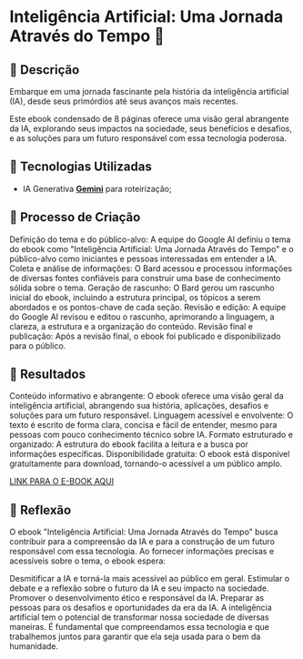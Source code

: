 # Inteligência Artificial: Uma Jornada Através do Tempo 🌌

## 📒 Descrição
Embarque em uma jornada fascinante pela história da inteligência artificial (IA), desde seus primórdios até seus avanços mais recentes.

Este ebook condensado de 8 páginas oferece uma visão geral abrangente da IA, explorando seus impactos na sociedade, seus benefícios e desafios, e as soluções para um futuro responsável com essa tecnologia poderosa.

## 🤖 Tecnologias Utilizadas
- IA Generativa **[Gemini](https://gemini.google.com/)** para roteirização;

## 🧐 Processo de Criação
Definição do tema e do público-alvo: A equipe do Google AI definiu o tema do ebook como "Inteligência Artificial: Uma Jornada Através do Tempo" e o público-alvo como iniciantes e pessoas interessadas em entender a IA.
Coleta e análise de informações: O Bard acessou e processou informações de diversas fontes confiáveis para construir uma base de conhecimento sólida sobre o tema.
Geração de rascunho: O Bard gerou um rascunho inicial do ebook, incluindo a estrutura principal, os tópicos a serem abordados e os pontos-chave de cada seção.
Revisão e edição: A equipe do Google AI revisou e editou o rascunho, aprimorando a linguagem, a clareza, a estrutura e a organização do conteúdo.
Revisão final e publicação: Após a revisão final, o ebook foi publicado e disponibilizado para o público.

## 🚀 Resultados
Conteúdo informativo e abrangente: O ebook oferece uma visão geral da inteligência artificial, abrangendo sua história, aplicações, desafios e soluções para um futuro responsável.
Linguagem acessível e envolvente: O texto é escrito de forma clara, concisa e fácil de entender, mesmo para pessoas com pouco conhecimento técnico sobre IA.
Formato estruturado e organizado: A estrutura do ebook facilita a leitura e a busca por informações específicas.
Disponibilidade gratuita: O ebook está disponível gratuitamente para download, tornando-o acessível a um público amplo.

[LINK PARA O E-BOOK AQUI]()

## 💭 Reflexão
O ebook "Inteligência Artificial: Uma Jornada Através do Tempo" busca contribuir para a compreensão da IA e para a construção de um futuro responsável com essa tecnologia. Ao fornecer informações precisas e acessíveis sobre o tema, o ebook espera:

Desmitificar a IA e torná-la mais acessível ao público em geral.
Estimular o debate e a reflexão sobre o futuro da IA e seu impacto na sociedade.
Promover o desenvolvimento ético e responsável da IA.
Preparar as pessoas para os desafios e oportunidades da era da IA.
A inteligência artificial tem o potencial de transformar nossa sociedade de diversas maneiras. É fundamental que compreendamos essa tecnologia e que trabalhemos juntos para garantir que ela seja usada para o bem da humanidade.
